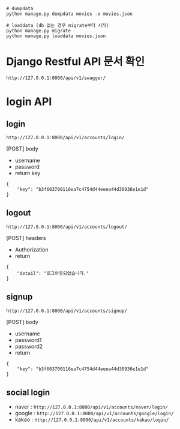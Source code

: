 ```
# dumpdata
python manage.py dumpdata movies -o movies.json

# loaddata (db 없는 경우 migrate부터 시작)
python manage.py migrate
python manage.py loaddata movies.json
```

# Django Restful API 문서 확인
```
http://127.0.0.1:8000/api/v1/swagger/
```

# login API
## login
```
http://127.0.0.1:8000/api/v1/accounts/login/
```
[POST] body
* username
* password
* return key
```
{
    "key": "b3f603700116ea7c4754d44eeea44d30936e1e1d"
}
```

## logout
```
http://127.0.0.1:8000/api/v1/accounts/logout/
```
[POST] headers
* Authorization
* return 
```
{
    "detail": "로그아웃되었습니다."
}
```

## signup
```
http://127.0.0.1:8000/api/v1/accounts/signup/
```
[POST] body
* username
* password1
* password2
* return
```
{
    "key": "b3f603700116ea7c4754d44eeea44d30936e1e1d"
}
```

## social login
* naver : `http://127.0.0.1:8000/api/v1/accounts/naver/login/`
* google : `http://127.0.0.1:8000/api/v1/accounts/google/login/`
* kakao : `http://127.0.0.1:8000/api/v1/accounts/kakao/login/`